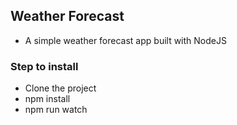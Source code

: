 ## Weather Forecast

- A simple weather forecast app built with NodeJS

### Step to install

- Clone the project
- npm install
- npm run watch